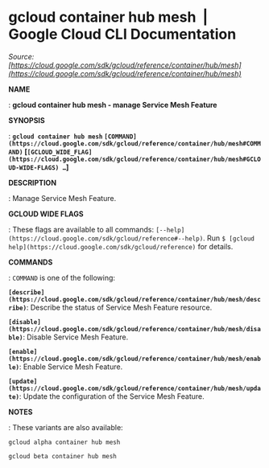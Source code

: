 # gcloud container hub mesh  |  Google Cloud CLI Documentation

*Source: [https://cloud.google.com/sdk/gcloud/reference/container/hub/mesh](https://cloud.google.com/sdk/gcloud/reference/container/hub/mesh)*

**NAME**

: **gcloud container hub mesh - manage Service Mesh Feature**

**SYNOPSIS**

: **`gcloud container hub mesh` `[COMMAND](https://cloud.google.com/sdk/gcloud/reference/container/hub/mesh#COMMAND)` [`[GCLOUD_WIDE_FLAG](https://cloud.google.com/sdk/gcloud/reference/container/hub/mesh#GCLOUD-WIDE-FLAGS) …`]**

**DESCRIPTION**

: Manage Service Mesh Feature.

**GCLOUD WIDE FLAGS**

: These flags are available to all commands: `[--help](https://cloud.google.com/sdk/gcloud/reference#--help)`.
Run `$ [gcloud help](https://cloud.google.com/sdk/gcloud/reference)` for details.

**COMMANDS**

: ``COMMAND`` is one of the following:

**`[describe](https://cloud.google.com/sdk/gcloud/reference/container/hub/mesh/describe)`**:
Describe the status of Service Mesh Feature resource.

**`[disable](https://cloud.google.com/sdk/gcloud/reference/container/hub/mesh/disable)`**:
Disable Service Mesh Feature.

**`[enable](https://cloud.google.com/sdk/gcloud/reference/container/hub/mesh/enable)`**:
Enable Service Mesh Feature.

**`[update](https://cloud.google.com/sdk/gcloud/reference/container/hub/mesh/update)`**:
Update the configuration of the Service Mesh Feature.

**NOTES**

: These variants are also available:

```
gcloud alpha container hub mesh
```

```
gcloud beta container hub mesh
```